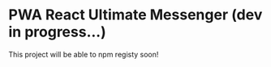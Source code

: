 # PWA React Ultimate Messenger (dev in progress...)

This project will be able to npm registy soon!
